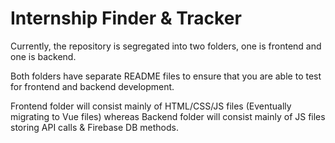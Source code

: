 # Internship Finder & Tracker

Currently, the repository is segregated into two folders, one is frontend and one is backend. 

Both folders have separate README files to ensure that you are able to test for frontend and backend development. 

Frontend folder will consist mainly of HTML/CSS/JS files (Eventually migrating to Vue files) whereas Backend folder will consist mainly of JS files storing API calls & Firebase DB methods. 

